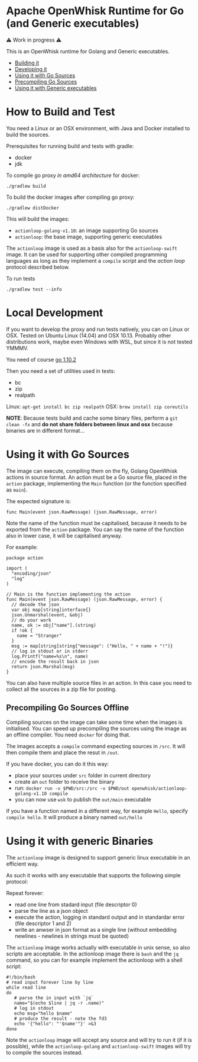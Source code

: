 <!--
#
# Licensed to the Apache Software Foundation (ASF) under one or more contributor 
# license agreements.  See the NOTICE file distributed with this work for additional 
# information regarding copyright ownership.  The ASF licenses this file to you
# under the Apache License, Version 2.0 (the # "License"); you may not use this 
# file except in compliance with the License.  You may obtain a copy of the License 
# at:
#
# http://www.apache.org/licenses/LICENSE-2.0
#
# Unless required by applicable law or agreed to in writing, software distributed 
# under the License is distributed on an "AS IS" BASIS, WITHOUT WARRANTIES OR 
# CONDITIONS OF ANY KIND, either express or implied.  See the License for the
# specific language governing permissions and limitations under the License.
#
-->
# Apache OpenWhisk Runtime for Go (and Generic executables)

:warning: Work in progress :warning:

This is an OpenWhisk runtime for Golang and Generic executables.

- [Building it](#building)
- [Developing it](#development)
- [Using it with Go Sources](#gosources)
- [Precompiling Go Sources](#precompile)
- [Using it with Generic executables](#generic)

<a name="building"/>

# How to Build and Test

You need a Linux or an OSX environment, with Java and Docker installed to build the sources.

Prerequisites for running build and tests with gradle:

- docker
- jdk


To compile go proxy *in amd64 architecture* for docker:

```
./gradlew build
```

To build the docker images after compiling go proxy:

```
./gradlew distDocker
```

This will build the images:

* `actionloop-golang-v1.10`: an image supporting  Go sources
* `actionloop`: the base image, supporting generic executables

The `actionloop` image is used as a basis also for the `actionloop-swift` image. It can be used for supporting other compiled programming languages as long as they implement a `compile` script and the *action loop* protocol described below.

To run tests
```
./gradlew test --info
```
<a name="development"/>

# Local Development

If you want to develop the proxy and run tests natively, you can on Linux or OSX. 
Tested on Ubuntu Linux (14.04) and OSX 10.13. Probably other distributions work, maybe even Windows with WSL, but since it is not tested YMMMV.

You need of course [go 1.10.2](https://golang.org/doc/install)

Then you need a set of utilities used in tests:

- bc 
- zip
- realpath

Linux: `apt-get install bc zip realpath` 
OSX: `brew install zip coreutils`

**NOTE**: Because tests build and cache some binary files, perform a `git clean -fx` and **do not share folders between linux and osx** because binaries are in different format...


<a name="gosources"/>

# Using it with Go Sources

The image can execute, compiling them on the fly, Golang OpenWhisk actions in source format. An action must be a Go source file, placed in the `action` package, implementing the `Main` function (or the function specified as `main`).  

The expected signature is:

`func Main(event json.RawMessage) (json.RawMessage, error)`

Note the name of the function must be capitalised, because it needs to be exported from the `action` package. You can say the name of the function also in lower case, it will be capitalised anyway.

For example:

```
package action

import (
  "encoding/json"
  "log"
)

// Main is the function implementing the action
func Main(event json.RawMessage) (json.RawMessage, error) {
  // decode the json
  var obj map[string]interface{}
  json.Unmarshal(event, &obj)
  // do your work
  name, ok := obj["name"].(string)
  if !ok {
    name = "Stranger"
  }
  msg := map[string]string{"message": ("Hello, " + name + "!")}
  // log in stdout or in stderr 
  log.Printf("name=%s\n", name)
  // encode the result back in json
  return json.Marshal(msg)
}
```

You can also have multiple source files in an action. In this case you need to collect all the sources  in a zip file for posting.

<a name="precompile"/>

## Precompiling Go Sources Offline

Compiling sources on the image can take some time when the images is initialised. You can speed up precompiling the sources using the image as an offline compiler. You need `docker` for doing that.

The images accepts a `compile` command expecting sources in `/src`. It will then compile them and place the resut in `/out`.

If you have docker, you can do it this way:

- place your sources under `src` folder in current directory
- create an `out` folder to receive the binary
- run: `docker run -v $PWD/src:/src -v $PWD/out openwhisk/actionloop-golang-v1.10 compile`
- you can now use `wsk` to publish the `out/main` executable

If you have a function named in a different way, for example `Hello`, specify `compile hello`. It will produce a binary named `out/hello`

<a name="generic"/>

# Using it with generic Binaries

The `actionloop` image is designed to support generic linux executable in an efficient way. 

As such it works with any executable that supports the following simple protocol:

Repeat forever:
- read one line from stadard input (file descriptor 0)
- parse the line as a json object
- execute the action, logging in standard output and in standardar error (file descriptor 1 and 2)
- write an anwser in json format as a single line (without embedding newlines - newlines in strings must be quoted)

The `actionloop` image works actually with executable in unix sense, so also scripts are acceptable. In the actionloop image there is `bash` and the `jq` command, so you can for example implement the actionloop with a shell script:

```
#!/bin/bash
# read input forever line by line
while read line
do
   # parse the in input with `jq`
   name="$(echo $line | jq -r .name)"
   # log in stdout
   echo msg="hello $name"
   # produce the result - note the fd3
   echo '{"hello": "'$name'"}' >&3
done
```

Note the `actionloop` image will accept any source and will try to run it (if it is possible), while the `actionloop-golang` and `actionloop-swift` images will try to compile the sources instead.
